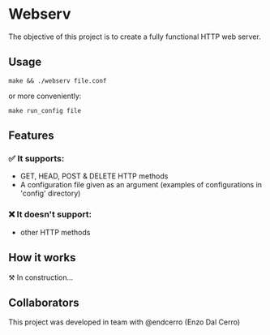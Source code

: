 # Webserv
The objective of this project is to create a fully functional HTTP web server.

## Usage
	make && ./webserv file.conf
or more conveniently:

	make run_config file

## Features
### ✅ It supports:
* GET, HEAD, POST & DELETE HTTP methods
* A configuration file given as an argument (examples of configurations in 'config' directory)

### ❌ It doesn't support:
* other HTTP methods

## How it works
⚒️ In construction...

## Collaborators
This project was developed in team with @endcerro (Enzo Dal Cerro)
